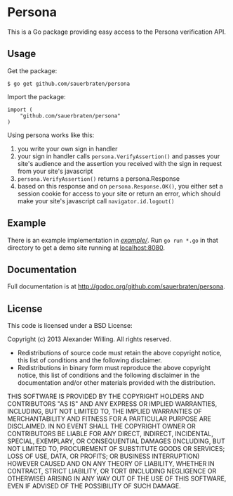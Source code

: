# Persona

This is a Go package providing easy access to the Persona verification API.

## Usage

Get the package:

	$ go get github.com/sauerbraten/persona

Import the package:

	import (
		"github.com/sauerbraten/persona"
	)

Using persona works like this:

1. you write your own sign in handler
2. your sign in handler calls `persona.VerifyAssertion()` and passes your site's audience and the assertion you received with the sign in request from your site's javascript
3. `persona.VerifyAssertion()` returns a persona.Response
4. based on this response and on `persona.Response.OK()`, you either set a session cookie for access to your site or return an error, which should make your site's javascript call `navigator.id.logout()`

## Example

There is an example implementation in [*example/*](https://github.com/sauerbraten/persona/blob/master/example). Run `go run *.go` in that directory to get a demo site running at [localhost:8080](http://localhost:8080/).

## Documentation

Full documentation is at http://godoc.org/github.com/sauerbraten/persona.

## License

This code is licensed under a BSD License:

Copyright (c) 2013 Alexander Willing. All rights reserved.

- Redistributions of source code must retain the above copyright notice, this list of conditions and the following disclaimer.
- Redistributions in binary form must reproduce the above copyright notice, this list of conditions and the following disclaimer in the documentation and/or other materials provided with the distribution.

THIS SOFTWARE IS PROVIDED BY THE COPYRIGHT HOLDERS AND CONTRIBUTORS "AS IS" AND ANY EXPRESS OR IMPLIED WARRANTIES, INCLUDING, BUT NOT LIMITED TO, THE IMPLIED WARRANTIES OF MERCHANTABILITY AND FITNESS FOR A PARTICULAR PURPOSE ARE DISCLAIMED. IN NO EVENT SHALL THE COPYRIGHT OWNER OR CONTRIBUTORS BE LIABLE FOR ANY DIRECT, INDIRECT, INCIDENTAL, SPECIAL, EXEMPLARY, OR CONSEQUENTIAL DAMAGES (INCLUDING, BUT NOT LIMITED TO, PROCUREMENT OF SUBSTITUTE GOODS OR SERVICES; LOSS OF USE, DATA, OR PROFITS; OR BUSINESS INTERRUPTION) HOWEVER CAUSED AND ON ANY THEORY OF LIABILITY, WHETHER IN CONTRACT, STRICT LIABILITY, OR TORT (INCLUDING NEGLIGENCE OR OTHERWISE) ARISING IN ANY WAY OUT OF THE USE OF THIS SOFTWARE, EVEN IF ADVISED OF THE POSSIBILITY OF SUCH DAMAGE.